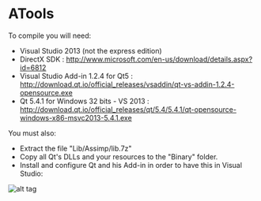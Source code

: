 # ATools
To compile you will need:
* Visual Studio 2013 (not the express edition)
* DirectX SDK : http://www.microsoft.com/en-us/download/details.aspx?id=6812
* Visual Studio Add-in 1.2.4 for Qt5 : http://download.qt.io/official_releases/vsaddin/qt-vs-addin-1.2.4-opensource.exe
* Qt 5.4.1 for Windows 32 bits - VS 2013 : http://download.qt.io/official_releases/qt/5.4/5.4.1/qt-opensource-windows-x86-msvc2013-5.4.1.exe

You must also:
* Extract the file "Lib/Assimp/lib.7z"
* Copy all Qt's DLLs and your resources to the "Binary" folder.
* Install and configure Qt and his Add-in in order to have this in Visual Studio:

![alt tag](http://i.imgur.com/MAGPOjo.png)
